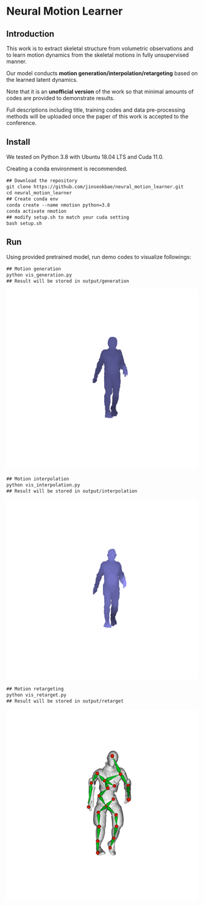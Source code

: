 # Neural Motion Learner

## Introduction
This work is to extract skeletal structure from volumetric observations and to learn motion dynamics from the skeletal motions in fully unsupervised manner.

Our model conducts <strong>motion generation/interpolation/retargeting</strong> based on the learned latent dynamics.

Note that it is an <strong>unofficial version</strong> of the work so that minimal amounts of codes are provided to demonstrate results.

Full descriptions including title, training codes and data pre-processing methods will be uploaded once the paper of this work is accepted to the conference.

## Install
We tested on Python 3.8 with Ubuntu 18.04 LTS and Cuda 11.0.

Creating a conda environment is recommended.

```shell
## Download the repository
git clone https://github.com/jinseokbae/neural_motion_learner.git
cd neural_motion_learner
## Create conda env
conda create --name nmotion python=3.8
conda activate nmotion
## modify setup.sh to match your cuda setting
bash setup.sh
```

## Run
Using provided pretrained model, run demo codes to visualize followings:
```shell
## Motion generation
python vis_generation.py
## Result will be stored in output/generation
```
![Gen Video](gifs/generation_demo.gif)

```shell
## Motion interpolation
python vis_interpolation.py
## Result will be stored in output/interpolation
```
![Interp Video](gifs/interpolation_demo.gif)

```shell
## Motion retargeting
python vis_retarget.py
## Result will be stored in output/retarget
```
![Retarget Video](gifs/retarget_demo.gif)

